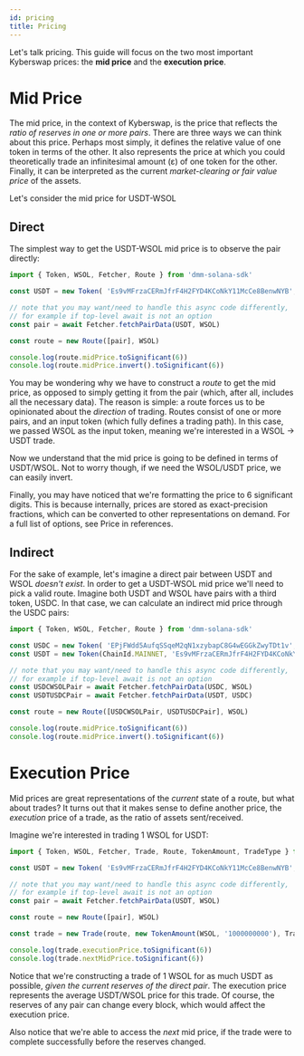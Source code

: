 ```yaml
---
id: pricing
title: Pricing
---
```


Let's talk pricing. This guide will focus on the two most important Kyberswap prices: the **mid price** and the **execution price**.

# Mid Price

The mid price, in the context of Kyberswap, is the price that reflects the _ratio of reserves in one or more pairs_. There are three ways we can think about this price. Perhaps most simply, it defines the relative value of one token in terms of the other. It also represents the price at which you could theoretically trade an infinitesimal amount (ε) of one token for the other. Finally, it can be interpreted as the current _market-clearing or fair value price_ of the assets.

Let's consider the mid price for USDT-WSOL

## Direct

The simplest way to get the USDT-WSOL mid price is to observe the pair directly:

```typescript
import { Token, WSOL, Fetcher, Route } from 'dmm-solana-sdk'

const USDT = new Token( 'Es9vMFrzaCERmJfrF4H2FYD4KCoNkY11McCe8BenwNYB', 6)

// note that you may want/need to handle this async code differently,
// for example if top-level await is not an option
const pair = await Fetcher.fetchPairData(USDT, WSOL)

const route = new Route([pair], WSOL)

console.log(route.midPrice.toSignificant(6)) 
console.log(route.midPrice.invert().toSignificant(6)) 
```

You may be wondering why we have to construct a _route_ to get the mid price, as opposed to simply getting it from the pair (which, after all, includes all the necessary data). The reason is simple: a route forces us to be opinionated about the _direction_ of trading. Routes consist of one or more pairs, and an input token (which fully defines a trading path). In this case, we passed WSOL as the input token, meaning we're interested in a WSOL -> USDT trade.

Now we understand that the mid price is going to be defined in terms of USDT/WSOL. Not to worry though, if we need the WSOL/USDT price, we can easily invert.

Finally, you may have noticed that we're formatting the price to 6 significant digits. This is because internally, prices are stored as exact-precision fractions, which can be converted to other representations on demand. For a full list of options, see Price in references.

## Indirect

For the sake of example, let's imagine a direct pair between USDT and WSOL _doesn't exist_. In order to get a USDT-WSOL mid price we'll need to pick a valid route. Imagine both USDT and WSOL have pairs with a third token, USDC. In that case, we can calculate an indirect mid price through the USDC pairs:

```typescript
import { Token, WSOL, Fetcher, Route } from 'dmm-solana-sdk'

const USDC = new Token( 'EPjFWdd5AufqSSqeM2qN1xzybapC8G4wEGGkZwyTDt1v', 6)
const USDT = new Token(ChainId.MAINNET, 'Es9vMFrzaCERmJfrF4H2FYD4KCoNkY11McCe8BenwNYB', 6)

// note that you may want/need to handle this async code differently,
// for example if top-level await is not an option
const USDCWSOLPair = await Fetcher.fetchPairData(USDC, WSOL)
const USDTUSDCPair = await Fetcher.fetchPairData(USDT, USDC)

const route = new Route([USDCWSOLPair, USDTUSDCPair], WSOL)

console.log(route.midPrice.toSignificant(6)) 
console.log(route.midPrice.invert().toSignificant(6)) 
```

# Execution Price

Mid prices are great representations of the _current_ state of a route, but what about trades? It turns out that it makes sense to define another price, the _execution_ price of a trade, as the ratio of assets sent/received.

Imagine we're interested in trading 1 WSOL for USDT:

```typescript
import { Token, WSOL, Fetcher, Trade, Route, TokenAmount, TradeType } from 'dmm-solana-sdk'

const USDT = new Token( 'Es9vMFrzaCERmJfrF4H2FYD4KCoNkY11McCe8BenwNYB', 6)

// note that you may want/need to handle this async code differently,
// for example if top-level await is not an option
const pair = await Fetcher.fetchPairData(USDT, WSOL)

const route = new Route([pair], WSOL)

const trade = new Trade(route, new TokenAmount(WSOL, '1000000000'), TradeType.EXACT_INPUT)

console.log(trade.executionPrice.toSignificant(6))
console.log(trade.nextMidPrice.toSignificant(6))
```

Notice that we're constructing a trade of 1 WSOL for as much USDT as possible, _given the current reserves of the direct pair_. The execution price represents the average USDT/WSOL price for this trade. Of course, the reserves of any pair can change every block, which would affect the execution price.

Also notice that we're able to access the _next_ mid price, if the trade were to complete successfully before the reserves changed.